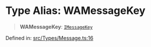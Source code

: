 # Type Alias: WAMessageKey

> **WAMessageKey**: [`IMessageKey`](../namespaces/proto/interfaces/IMessageKey.md)

Defined in: [src/Types/Message.ts:16](https://github.com/Fokusdotid/Baileys/blob/db1d3e5f41e9eede5877460f9adbb0224021575c/src/Types/Message.ts#L16)
